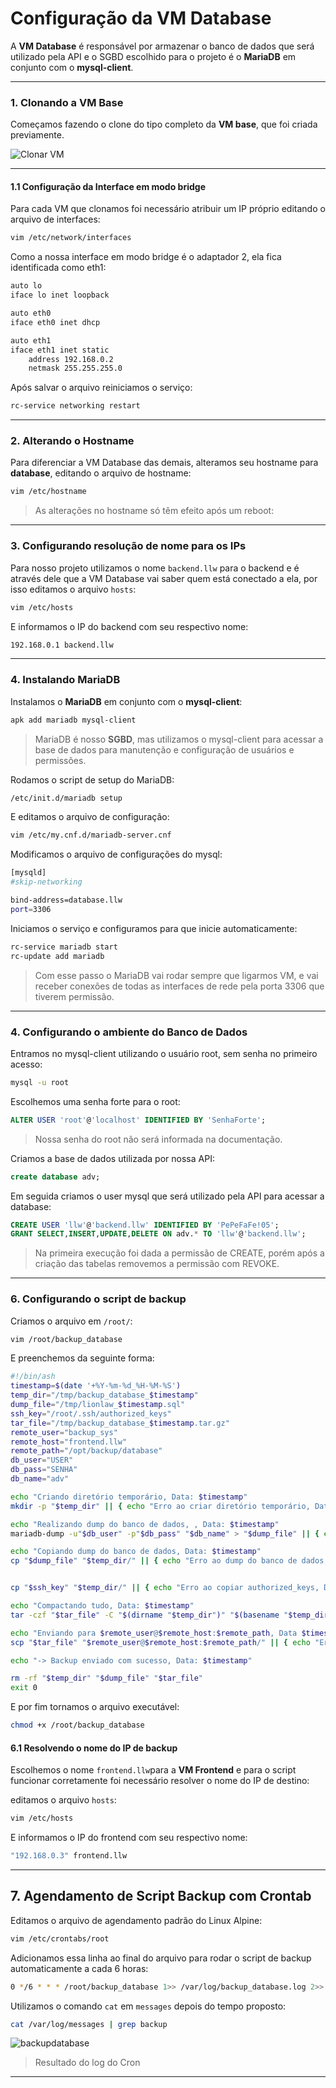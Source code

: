 # Configuração da VM Database

A  **VM Database** é responsável por armazenar o banco de dados que será utilizado pela API e o SGBD escolhido para o projeto é o **MariaDB** em conjunto com o **mysql-client**.

---

### 1. Clonando a VM Base

Começamos fazendo o clone do tipo completo da **VM base**, que foi criada previamente.  

![Clonar VM](images/clonar.png)

---

#### 1.1 Configuração da Interface em modo bridge

Para cada VM que clonamos foi necessário atribuir um IP próprio editando o arquivo de interfaces:

```bash
vim /etc/network/interfaces
```

Como a nossa interface em modo bridge é o adaptador 2, ela fica identificada como eth1:

```bash
auto lo
iface lo inet loopback

auto eth0
iface eth0 inet dhcp

auto eth1
iface eth1 inet static
    address 192.168.0.2
    netmask 255.255.255.0
```

Após salvar o arquivo reiniciamos o serviço:

```bash
rc-service networking restart
```

---

### 2. Alterando o Hostname

Para diferenciar a VM Database das demais, alteramos seu hostname para **database**, editando o arquivo de hostname:

```bash
vim /etc/hostname
```

> As alterações no hostname só têm efeito após um reboot:

---

### 3. Configurando resolução de nome para  os IPs

Para nosso projeto utilizamos o nome `backend.llw` para o backend e é através dele que a VM Database vai saber quem está conectado a ela, por isso editamos o arquivo `hosts`:

```bash
vim /etc/hosts
```

E informamos o IP do backend com seu respectivo nome:

```bash
192.168.0.1 backend.llw
```

---

### 4. Instalando MariaDB

Instalamos o **MariaDB** em conjunto com o **mysql-client**:

```bash
apk add mariadb mysql-client
```

> MariaDB é nosso **SGBD**, mas utilizamos o mysql-client para acessar a base de dados para manutenção e configuração de usuários e permissões.

Rodamos o script de setup do MariaDB:

```bash
/etc/init.d/mariadb setup
```

E editamos o arquivo de configuração:

```bash
vim /etc/my.cnf.d/mariadb-server.cnf
```

Modificamos o arquivo de configurações do mysql:

```bash
[mysqld]
#skip-networking

bind-address=database.llw
port=3306
```

Iniciamos o serviço e configuramos para que inicie automaticamente:

```bash
rc-service mariadb start
rc-update add mariadb
```

> Com esse passo o MariaDB vai rodar sempre que ligarmos VM, e vai receber conexões de todas as interfaces de rede pela porta 3306 que tiverem permissão.

---

### 4. Configurando o ambiente do Banco de Dados

Entramos no mysql-client utilizando o usuário root, sem senha no primeiro acesso:

```bash
mysql -u root
```

Escolhemos uma senha forte para o root:

```sql
ALTER USER 'root'@'localhost' IDENTIFIED BY 'SenhaForte';
```

> Nossa senha do root não será informada na documentação.

Criamos a base de dados utilizada por nossa API:

```sql
create database adv;
```

Em seguida criamos o user mysql que será utilizado pela API para acessar a database:

```sql
CREATE USER 'llw'@'backend.llw' IDENTIFIED BY 'PePeFaFe!05';
GRANT SELECT,INSERT,UPDATE,DELETE ON adv.* TO 'llw'@'backend.llw';
```

> Na primeira execução foi dada a permissão de CREATE, porém após a criação das tabelas removemos a permissão com REVOKE. 

---

### 6. Configurando o script de backup

Criamos o arquivo em `/root/`:

```bash
vim /root/backup_database
```

E preenchemos da seguinte forma: 

```bash
#!/bin/ash
timestamp=$(date '+%Y-%m-%d_%H-%M-%S')
temp_dir="/tmp/backup_database_$timestamp"
dump_file="/tmp/lionlaw_$timestamp.sql"
ssh_key="/root/.ssh/authorized_keys"
tar_file="/tmp/backup_database_$timestamp.tar.gz"
remote_user="backup_sys"
remote_host="frontend.llw"
remote_path="/opt/backup/database"
db_user="USER"
db_pass="SENHA"
db_name="adv"

echo "Criando diretório temporário, Data: $timestamp"
mkdir -p "$temp_dir" || { echo "Erro ao criar diretório temporário, Data: $timestamp"; exit 1; }

echo "Realizando dump do banco de dados, , Data: $timestamp"
mariadb-dump -u"$db_user" -p"$db_pass" "$db_name" > "$dump_file" || { echo "Erro ao gerar o dump, Data: $timestamp"; rm -rf "$temp_dir" "$dump_file"; exit 1; }

echo "Copiando dump do banco de dados, Data: $timestamp"
cp "$dump_file" "$temp_dir/" || { echo "Erro ao dump do banco de dados, Data: $timestamp"; rm -rf "$temp_dir" "$dump_file"; exit 1; }


cp "$ssh_key" "$temp_dir/" || { echo "Erro ao copiar authorized_keys, Data: $timestamp"; rm -rf "$temp_dir" "$dump_file"; exit 1; }

echo "Compactando tudo, Data: $timestamp"
tar -czf "$tar_file" -C "$(dirname "$temp_dir")" "$(basename "$temp_dir")" || { echo "Erro ao compactar arquivos, Data: $timestamp"; rm -rf "$temp_dir" "$dump_file"; exit 1; }

echo "Enviando para $remote_user@$remote_host:$remote_path, Data $timestamp"
scp "$tar_file" "$remote_user@$remote_host:$remote_path/" || { echo "Erro ao enviar o backup via SCP, Data: $timestamp"; rm -rf "$temp_dir" "$dump_file" "$tar_file"; exit 1; }

echo "-> Backup enviado com sucesso, Data: $timestamp"

rm -rf "$temp_dir" "$dump_file" "$tar_file"
exit 0
```

E por fim tornamos o arquivo executável:

```bash
chmod +x /root/backup_database
```

#### 6.1 Resolvendo o nome do IP de backup

Escolhemos o nome `frontend.llw`para a **VM Frontend** e para o script funcionar corretamente foi necessário resolver o nome do IP de destino:

editamos o arquivo `hosts`:

```bash
vim /etc/hosts
```

E informamos o IP do frontend com seu respectivo nome:

```bash
"192.168.0.3" frontend.llw
```

---

## 7. Agendamento de Script Backup com Crontab

Editamos o arquivo de agendamento padrão do Linux Alpine:

```bash
vim /etc/crontabs/root
```

Adicionamos essa linha ao final do arquivo para rodar o script de backup automaticamente a cada 6 horas:

```bash
0 */6 * * * /root/backup_database 1>> /var/log/backup_database.log 2>> /var/log/backup_database_error.log
```

Utilizamos o comando `cat` em `messages` depois do tempo proposto: 

```bash
cat /var/log/messages | grep backup 
```

![backupdatabase](images/backupdatabase.png)

>Resultado do log do Cron

---